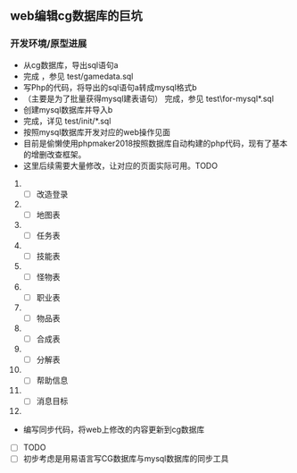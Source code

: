 ## web编辑cg数据库的巨坑

### 开发环境/原型进展

* 从cg数据库，导出sql语句a
 *  完成 ，参见 test/gamedata.sql
* 写Php的代码，将导出的sql语句a转成mysql格式b
 * （主要是为了批量获得mysql建表语句） 完成，参见 test\for-mysql\*.sql
* 创建mysql数据库并导入b 
 * 完成，详见 test/init/*.sql 
* 按照mysql数据库开发对应的web操作见面 
 * 目前是偷懒使用phpmaker2018按照数据库自动构建的php代码，现有了基本的增删改查框架。
 * 这里后续需要大量修改，让对应的页面实际可用。TODO
  1. - [ ] 改造登录
  2. - [ ] 地图表
  3. - [ ] 任务表
  4. - [ ] 技能表
  5. - [ ] 怪物表
  6. - [ ] 职业表
  7. - [ ] 物品表
  8. - [ ] 合成表
  9. - [ ] 分解表
  10. - [ ] 帮助信息
  11. - [ ] 消息目标
  12. 
 
* 编写同步代码，将web上修改的内容更新到cg数据库
 - [ ] TODO
 - [ ] 初步考虑是用易语言写CG数据库与mysql数据库的同步工具
